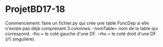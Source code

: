 # ProjetBD17-18
Commencement:
faire un fichier.py qui crée une table FuncDep si elle n'existe pas déjà comprenant 3 colonnes:
-nomTable= nom de la table qui correspond.
-lhs = le coté gauche d'une DF.
-rhs = le coté droit d'une DF (/!\ singulière).
